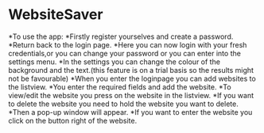 # WebsiteSaver
*To use the app:
*Firstly register yourselves and create a password.
*Return back to the login page.
*Here you can now login with your fresh credentials,or you can change your password or you can enter into the settings menu.
*In the settings you can change the colour of the background and the text.(this feature is on a trial basis so the results might not be favourable)
*When you enter the loginpage you can add websites to the listview.
*You enter the required fields and add the website.
*To view/edit the website you press on the website in the listview.
*If you want to delete the website you need to hold the website you want to delete.
*Then a pop-up window will appear.
*If you want to enter the website you click on the button right of the website.
